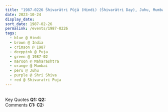 ```yaml
---
title: "1987-0226 Śhivarātri Pūjā (Hindi) (Śhivarātri Day), Juhu, Mumbai, Maharashtra, India"
date: 2023-10-24
display_date: 
sort_date: 1987-02-26
permalink: /events/1987-0226
tags:
  - blue @ Hindi
  - brown @ India
  - crimson @ 1987
  - deeppink @ Puja
  - green @ 1987-02
  - maroon @ Maharashtra
  - orange @ Mumbai
  - peru @ Juhu
  - purple @ Shri Shiva
  - red @ Shivaratri Puja
---
```


<br>

<wave-list>
  <list-title color="DarkSeaGreen" width="55">Key Quotes</list-title>
  <list-item color="BlanchedAlmond" width="280"><b>Q1:</b> <i></i></list-item>
  <list-item color="Lavender" width="280"><b>Q2:</b> <i></i></list-item>
</wave-list>

<br>

<wave-list>
  <list-title color="DarkSeaGreen" width="55">Comments</list-title>
  <list-item color="BlanchedAlmond" width="280"><b>C1:</b> <i></i></list-item>
  <list-item color="Lavender" width="280"><b>C2:</b> <i></i></list-item>
</wave-list>